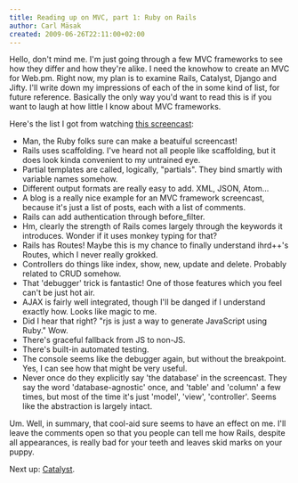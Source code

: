 ```yaml
---
title: Reading up on MVC, part 1: Ruby on Rails
author: Carl Mäsak
created: 2009-06-26T22:11:00+02:00
---
```

Hello, don't mind me. I'm just going through a few MVC frameworks to see how they differ and how they're alike. I need the knowhow to create an MVC for Web.pm. Right now, my plan is to examine Rails, Catalyst, Django and Jifty. I'll write down my impressions of each of the in some kind of list, for future reference. Basically the only way you'd want to read this is if you want to laugh at how little I know about MVC frameworks.

Here's the list I got from watching [this screencast](http://media.rubyonrails.org/video/rails_blog_2.mov):

- Man, the Ruby folks sure can make a beatuiful screencast!
- Rails uses scaffolding. I've heard not all people like scaffolding, but it does look kinda convenient to my untrained eye.
- Partial templates are called, logically, "partials". They bind smartly with variable names somehow.
- Different output formats are really easy to add. XML, JSON, Atom...
- A blog is a really nice example for an MVC framework screencast, because it's just a list of posts, each with a list of comments.
- Rails can add authentication through before_filter.
- Hm, clearly the strength of Rails comes largely through the keywords it introduces. Wonder if it uses monkey typing for that?
- Rails has Routes! Maybe this is my chance to finally understand ihrd++'s Routes, which I never really grokked.
- Controllers do things like index, show, new, update and delete. Probably related to CRUD somehow.
- That 'debugger' trick is fantastic! One of those features which you feel can't be just hot air.
- AJAX is fairly well integrated, though I'll be danged if I understand exactly how. Looks like magic to me.
- Did I hear that right? "rjs is just a way to generate JavaScript using Ruby." Wow.
- There's graceful fallback from JS to non-JS.
- There's built-in automated testing.
- The console seems like the debugger again, but without the breakpoint. Yes, I can see how that might be very useful.
- Never once do they explicitly say 'the database' in the screencast. They say the word 'database-agnostic' once, and 'table' and 'column' a few times, but most of the time it's just 'model', 'view', 'controller'. Seems like the abstraction is largely intact.

Um. Well, in summary, that cool-aid sure seems to have an effect on me. I'll leave the comments open so that you people can tell me how Rails, despite all appearances, is really bad for your teeth and leaves skid marks on your puppy.

Next up: [Catalyst](http://use.perl.org/~masak/journal/39263).


